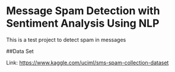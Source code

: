 # Message Spam Detection with Sentiment Analysis Using NLP

 This is a test project to detect spam in messages

##Data Set

Link: https://www.kaggle.com/uciml/sms-spam-collection-dataset
